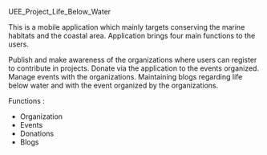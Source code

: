 UEE_Project_Life_Below_Water


This is a mobile application which mainly targets conserving the marine habitats and the coastal area. Application brings four main functions to the users.

Publish and make awareness of the organizations where users can register to contribute in projects.
Donate via the application to the events organized.
Manage events with the organizations.
Maintaining blogs regarding life below water and with the event organized by the organizations.

Functions :
* Organization
* Events
* Donations
* Blogs
